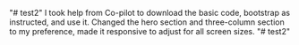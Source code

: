 "# test2"
I took help from Co-pilot to download the basic code, bootstrap as instructed, and use it. Changed the hero section and three-column section to my preference, made it responsive to adjust for all screen sizes.
"# test2" 
